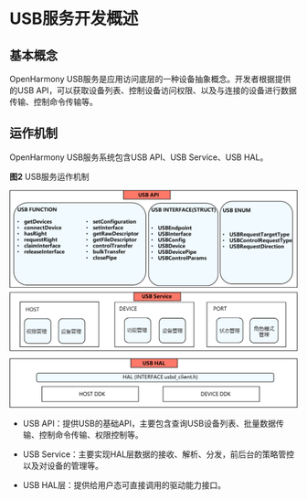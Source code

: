 # USB服务开发概述

## 基本概念

OpenHarmony USB服务是应用访问底层的一种设备抽象概念。开发者根据提供的USB API，可以获取设备列表、控制设备访问权限、以及与连接的设备进行数据传输、控制命令传输等。


## 运作机制

OpenHarmony USB服务系统包含USB API、USB Service、USB HAL。

**图2** USB服务运作机制

![zh-cn_image_0000001237821727](figures/zh-cn_image_0000001237821727.png)

- USB API：提供USB的基础API，主要包含查询USB设备列表、批量数据传输、控制命令传输、权限控制等。

- USB Service：主要实现HAL层数据的接收、解析、分发，前后台的策略管控以及对设备的管理等。

- USB HAL层：提供给用户态可直接调用的驱动能力接口。
